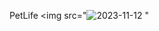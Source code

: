   P e t L i f e 
 
 <img src="![2023-11-12](https://github.com/Michelrodrigues11/PetLife/assets/135754628/eff24901-c923-4c85-b3cb-0b172cd3d1be)
"
